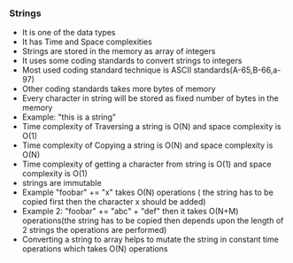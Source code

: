 ### Strings
- It is one of the data types 
- It has Time and Space complexities
- Strings are stored in the memory as array of integers
- It uses some coding standards to convert strings to integers
- Most used coding standard technique is ASCII standards(A-65,B-66,a-97)
- Other coding standards takes more bytes of memory
- Every character in string will be stored as fixed number of bytes in the memory
- Example: "this is a string"
- Time complexity of Traversing a string is O(N) and space complexity is O(1)
- Time complexity of Copying a string is O(N) and space complexity is O(N)
- Time complexity of getting a character from string is O(1) and space complexity is O(1)
- strings are immutable
- Example "foobar" += "x" takes O(N) operations ( the string has to be copied first then the character x should be added)
- Example 2: "foobar" += "abc" + "def" then it takes O(N+M) operations(the string has to be copied then depends upon the length of 2 strings the operations are performed)
- Converting a string to array helps to mutate the string in constant time operations which takes O(N) operations
